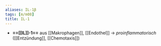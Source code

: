 ```yaml
---
aliases: IL-1β
tags: [m/m08]
title: IL-1
---
```

- **==[[IL]]-1==** aus [[Makrophagen]], [[Endothel]] → *proinflammatorisch* ([[Entzündung]], [[Chemotaxis]])